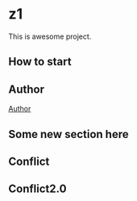 # z1
This is awesome project.
## How to start
## Author
[Author](author.md)
## Some new section here
## Conflict
## Conflict2.0